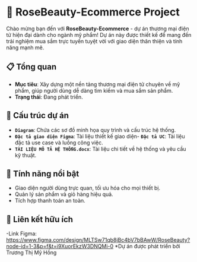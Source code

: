 
# 🌹 RoseBeauty-Ecommerce Project

Chào mừng bạn đến với **RoseBeauty-Ecommerce** - dự án thương mại điện tử hiện đại dành cho ngành mỹ phẩm! Dự án này được thiết kế để mang đến trải nghiệm mua sắm trực tuyến tuyệt vời với giao diện thân thiện và tính năng mạnh mẽ.

## 📋 Tổng quan
- **Mục tiêu**: Xây dựng một nền tảng thương mại điện tử chuyên về mỹ phẩm, giúp người dùng dễ dàng tìm kiếm và mua sắm sản phẩm.
- **Trạng thái**: Đang phát triển.

## 📂 Cấu trúc dự án
- **`Diagram`**: Chứa các sơ đồ minh họa quy trình và cấu trúc hệ thống.
- **`Đặc tả giao diện Figma`**: Tài liệu thiết kế giao diện- **`Đặc tả UC`**: Tài liệu đặc tả use case và luồng công việc.
- **`TÀI LIỆU MÔ TẢ HỆ THỐNG.docx`**: Tài liệu chi tiết về hệ thống và yêu cầu kỹ thuật.

## 🚀 Tính năng nổi bật
- Giao diện người dùng trực quan, tối ưu hóa cho mọi thiết bị.
- Quản lý sản phẩm và giỏ hàng hiệu quả.
- Tích hợp thanh toán an toàn.

## 🔗 Liên kết hữu ích
-Link Figma: https://www.figma.com/design/MLTSw71qb8jBc4bV7bBAwW/RoseBeauty?node-id=1-3&p=f&t=i9XuorEkzW3DNQMi-0
*Dự án được phát triển bởi Trương Thị Mỹ Hồng
